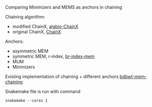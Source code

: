 Comparing Minimizers and MEMS as anchors in chaining

Chaining algorithm: 
* modified ChainX, [algbio-ChainX](https://github.com/nrizzo/algbio-ChainX)
* original ChainX, [ChainX](https://github.com/at-cg/ChainX)

Anchors:
* asymmetric MEM
* symmetric MEM, r-index, [br-index-mem](https://github.com/algbio/br-index-mems)
* MUM
* Minimizers

Existing implementation of chaining + different anchors [bdbwt-mem-chaining](https://github.com/algbio/bdbwt-mem-chaining)

Snakemake file is run with command 
```
snakemake --cores 1
```